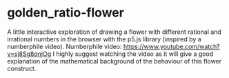 # golden_ratio-flower
A little interactive exploration of drawing a flower with different rational and irrational numbers in the browser with the p5.js library (inspired by a numberphile video).
Numberphile video: https://www.youtube.com/watch?v=sj8Sg8qnjOg
I highly suggest watching the video as it will give a good explanation of the mathematical background of the behaviour of this flower construct.
